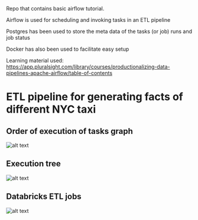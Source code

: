 Repo that contains basic airflow tutorial. 

Airflow is used for scheduling and invoking tasks in an ETL pipeline

Postgres has been used to store the meta data of the tasks (or job) runs and job status

Docker has also been used to facilitate easy setup

Learning material used:
https://app.pluralsight.com/library/courses/productionalizing-data-pipelines-apache-airflow/table-of-contents


# ETL pipeline for generating facts of different NYC taxi

## Order of execution of tasks graph
![alt text](https://github.com/santhoshraj2960/airflow_pluralsight/blob/main/screenshots/tasks_graph.png)

## Execution tree
![alt text](https://github.com/santhoshraj2960/airflow_pluralsight/blob/main/screenshots/tasks_tree.png)


## Databricks ETL jobs
![alt text](https://github.com/santhoshraj2960/airflow_pluralsight/blob/main/screenshots/azure_databricks_jobs.png)
